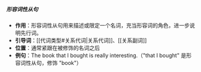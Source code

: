 ##### 形容词性从句
- **作用**：形容词性从句用来描述或限定一个名词，充当形容词的角色，进一步说明先行词。
- **引导词**：[[代词类型#关系代词|关系代词]]、[[关系副词]]
- **位置**：通常紧跟在被修饰的名词之后
- **例句**：The book that I bought is really interesting.（"that I bought" 是形容词性从句，修饰 "book"）


